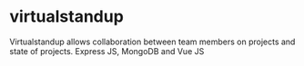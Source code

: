 # virtualstandup
Virtualstandup allows collaboration between team members on projects and state of projects. Express JS, MongoDB and Vue JS
